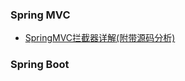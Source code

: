 ### Spring MVC
[SpringMVC拦截器详解(附带源码分析)]:https://www.cnblogs.com/fangjian0423/p/springMVC-interceptor.html

* [SpringMVC拦截器详解(附带源码分析)]

### Spring Boot


